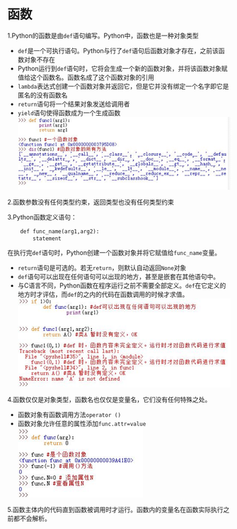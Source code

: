 # 函数
1.Python的函数是由`def`语句编写。Python中，函数也是一种对象类型

* `def`是一个可执行语句。Python与行了`def`语句后函数对象才存在，之前该函数对象不存在
* Python运行到`def`语句时，它将会生成一个新的函数对象，并将该函数对象赋值给这个函数名。函数名成了这个函数对象的引用
* `lambda`表达式创建一个函数对象并返回它，但是它并没有绑定一个名字即它是匿名的没有函数名
* `return`语句将一个结果对象发送给调用者
* `yield`语句使得函数成为一个生成函数  
  ![函数定义](../imgs/python_17_1.JPG)

2.函数参数没有任何类型约束，返回类型也没有任何类型约束

3.Python函数定义语句：

```
	def func_name(arg1,arg2):
		statement
```

在执行完`def`语句时，Python创建一个函数对象并将它赋值给`func_name`变量。

* `return`语句是可选的。若无`return`，则默认自动返回`None`对象
* `def`语句可以出现在任何语句可以出现的地方，甚至是嵌套在其他语句中。
* 与C语言不同，Python函数在程序运行之前不需要全部定义。`def`在它定义的地方时才评估，而`def`的之内的代码在函数调用的时候才求值。  
  ![函数定义与执行区别](../imgs/python_17_2.JPG)

4.函数仅仅是对象类型，函数名也仅仅是变量名，它们没有任何特殊之处。

* 函数对象有函数调用方法`operator ()`
* 函数对象允许任意的属性添加`func.attr=value`  
  ![函数对象](../imgs/python_17_3.JPG)

5.函数主体内的代码直到函数被调用时才运行。函数内的变量名在函数实际执行之前都不会解析。
